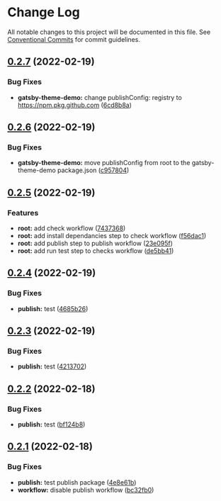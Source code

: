 # Change Log

All notable changes to this project will be documented in this file.
See [Conventional Commits](https://conventionalcommits.org) for commit guidelines.

## [0.2.7](https://github.com/smerth/gatsby-theme-template/compare/v0.2.6...v0.2.7) (2022-02-19)


### Bug Fixes

* **gatsby-theme-demo:** change publishConfig: registry to https://npm.pkg.github.com ([6cd8b8a](https://github.com/smerth/gatsby-theme-template/commit/6cd8b8a3060ae1ffe21daafbfbe5032612f56435))





## [0.2.6](https://github.com/smerth/gatsby-theme-template/compare/v0.2.5...v0.2.6) (2022-02-19)


### Bug Fixes

* **gatsby-theme-demo:** move publishConfig from root to the gatsby-theme-demo package.json ([c957804](https://github.com/smerth/gatsby-theme-template/commit/c95780415cacbb0b9ce77da7ef46ca860fc36888))





## [0.2.5](https://github.com/smerth/gatsby-theme-template/compare/v0.3.2...v0.2.5) (2022-02-19)


### Features

* **root:** add check workflow ([7437368](https://github.com/smerth/gatsby-theme-template/commit/74373688a3136f51abb0694e37329e673c92ec3e))
* **root:** add install dependancies step to check workflow ([f56dac1](https://github.com/smerth/gatsby-theme-template/commit/f56dac1d19e45c5d5d7e801ff36435f9068713ab))
* **root:** add publish step to publish workflow ([23e095f](https://github.com/smerth/gatsby-theme-template/commit/23e095f2b663545e8ecd2cae7931b5ab0d44c509))
* **root:** add run test step to checks workflow ([de5bb41](https://github.com/smerth/gatsby-theme-template/commit/de5bb41eaa9f87b74dd6bfb5892b327b29158592))





## [0.2.4](https://github.com/smerth/gatsby-theme-template/compare/v0.2.3...v0.2.4) (2022-02-19)


### Bug Fixes

* **publish:** test ([4685b26](https://github.com/smerth/gatsby-theme-template/commit/4685b264971532069ac51225029c60c8da375629))





## [0.2.3](https://github.com/smerth/gatsby-theme-template/compare/v0.2.2...v0.2.3) (2022-02-19)


### Bug Fixes

* **publish:** test ([4213702](https://github.com/smerth/gatsby-theme-template/commit/4213702f9e76f26a866c9dff03082663c427be4d))





## [0.2.2](https://github.com/smerth/gatsby-theme-template/compare/v0.2.1...v0.2.2) (2022-02-18)


### Bug Fixes

* **publish:** test ([bf124b8](https://github.com/smerth/gatsby-theme-template/commit/bf124b8d1c7ee0c5df22547e592df7b4bffec20d))





## [0.2.1](https://github.com/smerth/gatsby-theme-template/compare/v0.3.0...v0.2.1) (2022-02-18)


### Bug Fixes

* **publish:** test publish package ([4e8e61b](https://github.com/smerth/gatsby-theme-template/commit/4e8e61b1e99247c45b841aca0f548ae696a0f389))
* **workflow:** disable publish workflow ([bc32fb0](https://github.com/smerth/gatsby-theme-template/commit/bc32fb02687d016c6d539db82a4e459e8afb1561))
